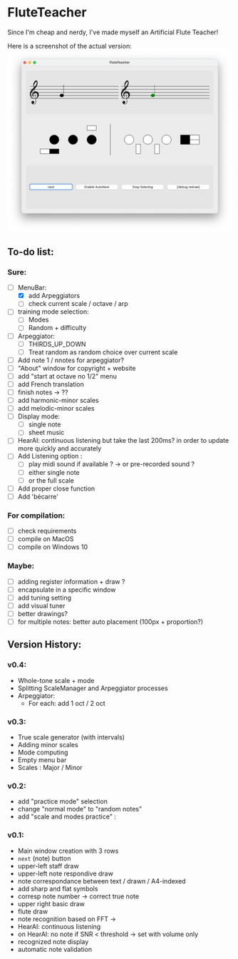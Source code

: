 # FluteTeacher
Since I'm cheap and nerdy, I've made myself an Artificial Flute Teacher!

Here is a screenshot of the actual version:
![Screen1](doc_res/screen2.png)

## To-do list:
### Sure:
- [ ] MenuBar:
  - [x] add Arpeggiators
  - [ ] check current scale / octave / arp
- [ ] training mode selection:
  - [ ] Modes
  - [ ] Random + difficulty
- [ ] Arpeggiator:
  - [ ] THIRDS_UP_DOWN
  - [ ] Treat random as random choice over current scale
- [ ] Add note 1 / nnotes for arpeggiator?
- [ ] "About" window for copyright + website
- [ ] add "start at octave no 1/2" menu 
- [ ] add French translation
- [ ] finish notes -> ??
- [ ] add harmonic-minor scales
- [ ] add melodic-minor scales 
- [ ] Display mode:
  - [ ] single note
  - [ ] sheet music
- [ ] HearAI: continuous listening but take the last 200ms? in order to update more quickly and accurately
- [ ] Add Listening option :
  - [ ] play midi sound if available ? -> or pre-recorded sound ?
  - [ ] either single note
  - [ ] or the full scale
- [ ] Add proper close function
- [ ] Add 'bécarre'

### For compilation:
- [ ] check requirements
- [ ] compile on MacOS
- [ ] compile on Windows 10

### Maybe:
- [ ] adding register information + draw ?
- [ ] encapsulate in a specific window
- [ ] add tuning setting
- [ ] add visual tuner
- [ ] better drawings?
- [ ] for multiple notes: better auto placement (100px + proportion?)

## Version History:
### v0.4:
- Whole-tone scale + mode
- Splitting ScaleManager and Arpeggiator processes
- Arpeggiator:
  - For each: add 1 oct / 2 oct


### v0.3:
- True scale generator (with intervals)
- Adding minor scales
- Mode computing
- Empty menu bar
- Scales : Major / Minor

### v0.2:
- add "practice mode" selection
- change "normal mode" to "random notes"
- add "scale and modes practice" :

### v0.1:
- Main window creation with 3 rows
- `next` (note) button
- upper-left staff draw
- upper-left note respondive draw
- note correspondance between text / drawn / A4-indexed
- add sharp and flat symbols
- corresp note number -> correct true note
- upper right basic draw
- flute draw
- note recognition based on FFT &rarr;
- HearAI: continuous listening
- on HearAI: no note if SNR < threshold &rarr; set with volume only
- recognized note display
- automatic note validation
